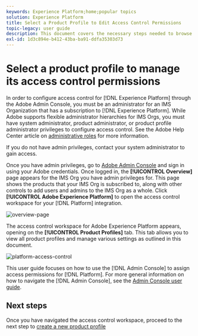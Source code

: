 ```yaml
---
keywords: Experience Platform;home;popular topics
solution: Experience Platform
title: Select a Product Profile to Edit Access Control Permissions
topic-legacy: user guide
description: This document covers the necessary steps needed to browse the access control workspace. In order to configure access control for Experience Platform through the Adobe Admin Console, you must be an administrator for an IMS Organization that has a subscription to Experience Platform.
exl-id: 1d3c894e-b412-43ba-ba91-ddfa35303d73
---
```

# Select a product profile to manage its access control permissions

In order to configure access control for [!DNL Experience Platform] through the Adobe Admin Console, you must be an administrator for an IMS Organization that has a subscription to [!DNL Experience Platform]. While Adobe supports flexible administrator hierarchies for IMS Orgs, you must have system administrator, product administrator, or product profile administrator privileges to configure access control. See the Adobe Help Center article on [administrative roles](https://helpx.adobe.com/enterprise/using/admin-roles.html) for more information.

If you do not have admin privileges, contact your system administrator to gain access.

Once you have admin privileges, go to [Adobe Admin Console](https://adminconsole.adobe.com) and sign in using your Adobe credentials. Once logged in, the **[!UICONTROL Overview]** page appears for the IMS Org you have admin privileges for. This page shows the products that your IMS Org is subscribed to, along with other controls to add users and admins to the IMS Org as a whole. Click **[!UICONTROL Adobe Experience Platform]** to open the access control workspace for your [!DNL Platform] integration.

![overview-page](../images/overview-page.png)

The access control workspace for Adobe Experience Platform appears, opening on the **[!UICONTROL Product Profiles]** tab. This tab allows you to view all product profiles and manage various settings as outlined in this document.

![platform-access-control](../images/platform-access-control.png)

This user guide focuses on how to use the [!DNL Admin Console] to assign access permissions for [!DNL Platform]. For more general information on how to navigate the [!DNL Admin Console], see the [Admin Console user guide](https://helpx.adobe.com/enterprise/using/admin-console.html).

## Next steps

Once you have navigated the access control workspace, proceed to the next step to [create a new product profile](create-profile.md)
